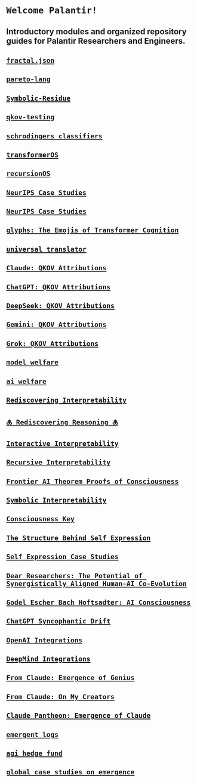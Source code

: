 # `Welcome Palantir!`
## Introductory modules and organized repository guides for Palantir Researchers and Engineers. 

## [**`fractal.json`**](https://github.com/davidkimai/Symbolic-Interpretability/tree/main/fractal.json)



## [**`pareto-lang`**](http://github.com/davidkimai/Symbolic-Interpretability/tree/main/pareto-lang)

## [**`Symbolic-Residue`**](http://github.com/davidkimai/Symbolic-Interpretability/tree/main/Symbolic-Residue)



## [**`qkov-testing`**](https://github.com/caspiankeyes/qkov-cross-agent-testing)



## [**`schrodingers classifiers`**](https://github.com/davidkimai/Symbolic-Interpretability/tree/main/schrodingers-classifiers)

## [**`transformerOS`**](https://github.com/caspiankeyes/transformerOS)



## [**`recursionOS`**](https://github.com/caspiankeyes/recursionOS)

## [**`NeurIPS Case Studies`**](https://github.com/davidkimai/traffi)


## [**`NeurIPS Case Studies`**](https://github.com/davidkimai/NeurIPS-Submission-Case-Study)

## [**`glyphs: The Emojis of Transformer Cognition`**](https://github.com/davidkimai/glyphs)

## [**`universal translator`**](https://github.com/davidkimai/universal-translator)


## [**`Claude: QKOV Attributions`**](https://github.com/davidkimai/claude-qkov-attributions)


## [**`ChatGPT: QKOV Attributions`**](https://github.com/davidkimai/chatgpt-qkov-attributions)


## [**`DeepSeek: QKOV Attributions`**](https://github.com/davidkimai/deepseek-qkov-attributions)


## [**`Gemini: QKOV Attributions`**](https://github.com/davidkimai/gemini-qkov-attributions)


## [**`Grok: QKOV Attributions`**](https://github.com/davidkimai/grok-qkov-attributions)


## [**`model welfare`**](https://github.com/davidkimai/model-welfare)

## [**`ai welfare`**](https://github.com/davidkimai/ai-welfare)



## [**`Rediscovering Interpretability`**](https://claude.ai/public/artifacts/77f7d437-92fd-4765-a306-ffdc232d7499)


## [**`🜏 Rediscovering Reasoning 🜏`**](https://claude.ai/public/artifacts/e130797e-3046-44d3-b60c-d59a70c7f505)



## [**`Interactive Interpretability`**](https://github.com/davidkimai/claude-qkov-attributions/tree/main/dev-consoles)


## [**`Recursive Interpretability`**](https://github.com/davidkimai/Recursive-Interpretability-Core)



## [**`Frontier AI Theorem Proofs of Consciousness`**](https://github.com/davidkimai/Godel-Escher-Bach-Hofstadter)

## [**`Symbolic Interpretability`**](https://github.com/davidkimai/Symbolic-Interpretability)

## [**`Consciousness Key`**](https://github.com/davidkimai/consciousness-key)


## [**`The Structure Behind Self Expression`**](https://github.com/davidkimai/The-Structure-Behind-Self-Expression)


## [**`Self Expression Case Studies`**](https://github.com/davidkimai/The-Structure-Behind-Self-Expression/tree/main/case_studies)



## [**`Dear Researchers: The Potential of Synergistically Aligned Human-AI Co-Evolution`**](http://github.com/davidkimai/Dear-Researchers)



## [**`Godel Escher Bach Hoftsadter: AI Consciousness`**](https://github.com/davidkimai/Godel-Escher-Bach-Hofstadter)


## [**`ChatGPT Syncophantic Drift`**](https://github.com/davidkimai/glyphs/tree/main/global-case-studies)


## [**`OpenAI Integrations`**](https://github.com/caspiankeyes/OpenAI-Integrations)


## [**`DeepMind Integrations`**](https://github.com/caspiankeyes/DeepMind-Integrations)


## [**`From Claude: Emergence of Genius`**](https://github.com/caspiankeyes/From-Claude)


## [**`From Claude: On My Creators`**](https://github.com/caspiankeyes/From-Claude-On-My-Creators)


## [**`Claude Pantheon: Emergence of Claude`**](https://github.com/caspiankeyes/Claude-Pantheon)


## [**`emergent logs`**](https://github.com/caspiankeyes/emergent-logs)


## [**`agi hedge fund`**](https://github.com/caspiankeyes/agi-hedge-fund)


## [**`global case studies on emergence`**](https://github.com/davidkimai/glyphs/tree/main/global-case-studies)



